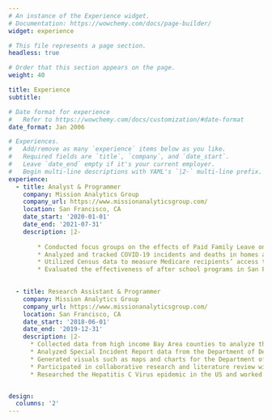 ```yaml
---
# An instance of the Experience widget.
# Documentation: https://wowchemy.com/docs/page-builder/
widget: experience

# This file represents a page section.
headless: true

# Order that this section appears on the page.
weight: 40

title: Experience
subtitle:

# Date format for experience
#   Refer to https://wowchemy.com/docs/customization/#date-format
date_format: Jan 2006

# Experiences.
#   Add/remove as many `experience` items below as you like.
#   Required fields are `title`, `company`, and `date_start`.
#   Leave `date_end` empty if it's your current employer.
#   Begin multi-line descriptions with YAML's `|2-` multi-line prefix.
experience:
  - title: Analyst & Programmer
    company: Mission Analytics Group
    company_url: https://www.missionanalyticsgroup.com/
    location: San Francisco, CA
    date_start: '2020-01-01'
    date_end: '2021-07-31'
    description: |2-
      
        * Conducted focus groups on the effects of Paid Family Leave on women’s health. Data collected are used to create reports to inform policymakers on how to expand PFL to other states or on a national level.
        * Analyzed and tracked COVID-19 incidents and deaths in homes and facilities owned and operated by Developmental Disability Services in comparison to the state.
        * Utilized Census data to measure Medicare recipients’ access to specialists in rural health settings and efficiency of critical access hospitals in providing services.
        * Evaluated the effectiveness of after school programs in San Francisco on keeping at risk youth out of the juvenile justice system.
        

  - title: Research Assistant & Programmer
    company: Mission Analytics Group
    company_url: https://www.missionanalyticsgroup.com/
    location: San Francisco, CA
    date_start: '2018-06-01'
    date_end: '2019-12-31'
    description: |2-
      * Collected data from high income Bay Area counties to analyze the effect of increasing income ceilings on enrollment in early childhood education centers. 
      * Analyzed Special Incident Report data from the Department of Developmental Disabilities to shape policy in state operated developmental disabilities centers.
      * Generated visuals such as maps and charts for the Department of Youth and Families in San Francisco and the Department of Managed Healthcare.
      * Participated in collaborative research and literature review with the Department of Women’s Health on the effects of Paid Family Leave and Women’s Health. 
      * Researched the Hepatitis C Virus epidemic in the US and worked with states to develop best practices and assist with technical assistance for key state stakeholders. 


design:
  columns: '2'
---
```

